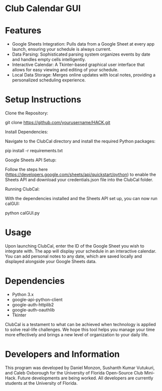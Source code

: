 # Club Calendar GUI

# Features

- Google Sheets Integration: Pulls data from a Google Sheet at every app launch, ensuring your schedule is always current.
- Data Parsing: Sophisticated parsing system organizes events by date and handles empty cells intelligently.
- Interactive Calendar: A Tkinter-based graphical user interface that allows for easy viewing and editing of your schedule.
- Local Data Storage: Merges online updates with local notes, providing a personalized scheduling experience.

# Setup Instructions

Clone the Repository:

git clone <https://github.com/yourusername/HACK.git>

Install Dependencies:

Navigate to the ClubCal directory and install the required Python packages:

pip install -r requirements.txt

Google Sheets API Setup:

Follow the steps here (<https://developers.google.com/sheets/api/quickstart/python>) to enable the Sheets API and download your credentials.json file into the ClubCal folder.

Running ClubCal:

With the dependencies installed and the Sheets API set up, you can now run calGUI:

python calGUI.py

# Usage

Upon launching ClubCal, enter the ID of the Google Sheet you wish to integrate with. The app will display your schedule in an interactive calendar. You can add personal notes to any date, which are saved locally and displayed alongside your Google Sheets data.

# Dependencies

- Python 3.x
- google-api-python-client
- google-auth-httplib2
- google-auth-oauthlib
- Tkinter

ClubCal is a testament to what can be achieved when technology is applied to solve real-life challenges. We hope this tool helps you manage your time more effectively and brings a new level of organization to your daily life.

# Developers and Information

This program was developed by Daniel Monzon, Sushanth Kumar Vutukuri, and Caleb Oxborough for the University of Florida Open-Source Club Mini-Hack. Future developments are being worked. All developers are currently students at the University of Florida.
